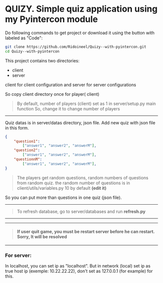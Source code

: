 # QUIZY. Simple quiz application using my Pyintercon module

Do following commands to get project or download it using the button with labeled as "Code":

```bash
git clone https://github.com/Ridoineel/Quizy--with-pyintercon.git
cd Quizy--with-pyintercon

```

This project contains two directories:
* client
* server

client for client configuration and server for server configurations

So copy client directory once for player( client)

> By default, number of players (client) set as 1 in server/setup.py main function
> So, change it to change number of players
___

Quiz datas is in server/datas directory, json file.
Add new quiz with json file in this form.

```json
{
	"question1":
		["answer1", "answer2", "answerM"],
	"question2":
		["answer1", "answer2", "answerM"],
	"questionnM":
		["answer1", "answer2", "answerM"],
}
```

> The players get random questions, random numbers of questions from random quiz.
the random number of questions is in client/utils/variables.py 10 by default **(edit it)**

So you can put more than questions in one quiz (json file).

___

> To refresh database, go to server/databases and run **refresh.py**
___

___
> #### If user quit game, you must be restart server before he can restart. Sorry, It will be resolved
___

### For server:

In localhost, you can set ip as "localhost".
But in network (local) set ip as true host ip (exemple: 10.22.22.22), don't set as 127.0.0.1 (for example) for this.

